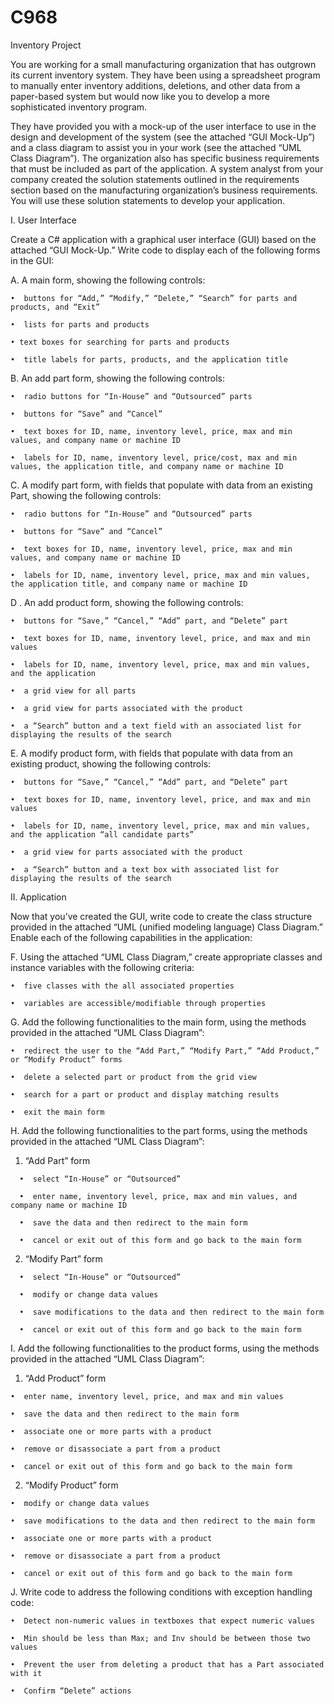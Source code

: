 # C968 
Inventory Project

You are working for a small manufacturing organization that has outgrown its current inventory system. They have been using a spreadsheet program to manually enter inventory additions, deletions, and other data from a paper-based system but would now like you to develop a more sophisticated inventory program.

They have provided you with a mock-up of the user interface to use in the design and development of the system (see the attached “GUI Mock-Up”) and a class diagram to assist you in your work (see the attached “UML Class Diagram”). The organization also has specific business requirements that must be included as part of the application. A system analyst from your company created the solution statements outlined in the requirements section based on the manufacturing organization’s business requirements. You will use these solution statements to develop your application.

I. User Interface



Create a C# application with a graphical user interface (GUI) based on the attached “GUI Mock-Up.” Write code to display each of the following forms in the GUI:



  A.  A main form, showing the following controls:

    •  buttons for “Add,” “Modify,” “Delete,” “Search” for parts and products, and “Exit”

    •  lists for parts and products

    • text boxes for searching for parts and products

    •  title labels for parts, products, and the application title



  B.  An add part form, showing the following controls:

    •  radio buttons for “In-House” and “Outsourced” parts

    •  buttons for “Save” and “Cancel”

    •  text boxes for ID, name, inventory level, price, max and min values, and company name or machine ID

    •  labels for ID, name, inventory level, price/cost, max and min values, the application title, and company name or machine ID



  C.  A modify part form, with fields that populate with data from an existing Part, showing the following controls:

    •  radio buttons for “In-House” and “Outsourced” parts

    •  buttons for “Save” and “Cancel”

    •  text boxes for ID, name, inventory level, price, max and min values, and company name or machine ID

    •  labels for ID, name, inventory level, price, max and min values, the application title, and company name or machine ID



  D .  An add product form, showing the following controls:

    •  buttons for “Save,” “Cancel,” “Add” part, and “Delete” part

    •  text boxes for ID, name, inventory level, price, and max and min values

    •  labels for ID, name, inventory level, price, max and min values, and the application

    •  a grid view for all parts

    •  a grid view for parts associated with the product

    •  a “Search” button and a text field with an associated list for displaying the results of the search



  E.  A modify product form, with fields that populate with data from an existing product, showing the following controls:

    •  buttons for “Save,” “Cancel,” “Add” part, and “Delete” part

    •  text boxes for ID, name, inventory level, price, and max and min values

    •  labels for ID, name, inventory level, price, max and min values, and the application “all candidate parts”

    •  a grid view for parts associated with the product

    •  a “Search” button and a text box with associated list for displaying the results of the search



II. Application



Now that you’ve created the GUI, write code to create the class structure provided in the attached “UML (unified modeling language) Class Diagram.” Enable each of the following capabilities in the application:



  F.  Using the attached “UML Class Diagram,” create appropriate classes and instance variables with the following criteria:

    •  five classes with the all associated properties

    •  variables are accessible/modifiable through properties



  G.  Add the following functionalities to the main form, using the methods provided in the attached “UML Class Diagram”:

    •  redirect the user to the “Add Part,” “Modify Part,” “Add Product,” or “Modify Product” forms

    •  delete a selected part or product from the grid view

    •  search for a part or product and display matching results

    •  exit the main form



  H.  Add the following functionalities to the part forms, using the methods provided in the attached “UML Class Diagram”:

  1.   “Add Part” form

      •  select “In-House” or “Outsourced”

      •  enter name, inventory level, price, max and min values, and company name or machine ID

      •  save the data and then redirect to the main form

      •  cancel or exit out of this form and go back to the main form

  2.   “Modify Part” form

      •  select “In-House” or “Outsourced”

      •  modify or change data values

      •  save modifications to the data and then redirect to the main form

      •  cancel or exit out of this form and go back to the main form



I.  Add the following functionalities to the product forms, using the methods provided in the attached “UML Class Diagram”:

  1.   “Add Product” form

    •  enter name, inventory level, price, and max and min values

    •  save the data and then redirect to the main form

    •  associate one or more parts with a product

    •  remove or disassociate a part from a product

    •  cancel or exit out of this form and go back to the main form

  2.   “Modify Product” form

    •  modify or change data values

    •  save modifications to the data and then redirect to the main form

    •  associate one or more parts with a product

    •  remove or disassociate a part from a product

    •  cancel or exit out of this form and go back to the main form



J.  Write code to address the following conditions with exception handling code:

    •  Detect non-numeric values in textboxes that expect numeric values

    •  Min should be less than Max; and Inv should be between those two values

    •  Prevent the user from deleting a product that has a Part associated with it

    •  Confirm “Delete” actions
